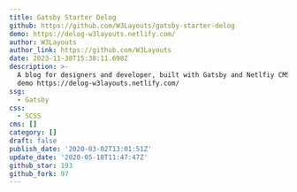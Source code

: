 ```yaml
---
title: Gatsby Starter Delog
github: https://github.com/W3Layouts/gatsby-starter-delog
demo: https://delog-w3layouts.netlify.com/
author: W3Layouts
author_link: https://github.com/W3Layouts
date: 2023-11-30T15:38:11.698Z
description: >-
  A blog for designers and developer, built with Gatsby and Netlfiy CMS. Live
  demo https://delog-w3layouts.netlify.com/
ssg:
  - Gatsby
css:
  - SCSS
cms: []
category: []
draft: false
publish_date: '2020-03-02T13:01:51Z'
update_date: '2020-05-18T11:47:47Z'
github_star: 193
github_fork: 97
---
```

